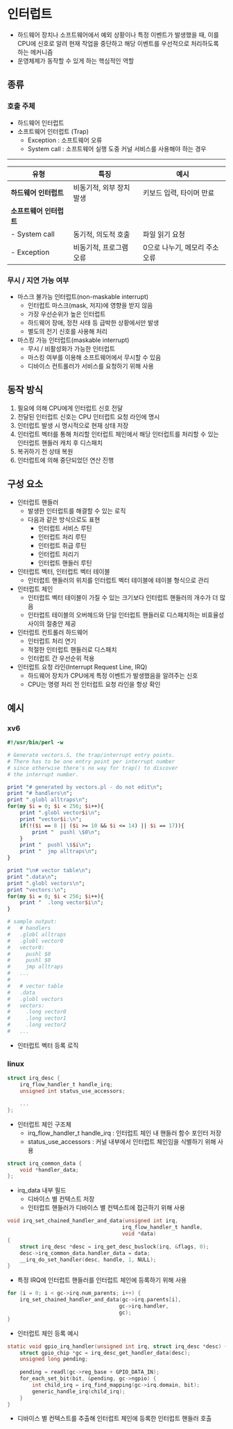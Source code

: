 # 인터럽트

- 하드웨어 장치나 소프트웨어에서 예외 상황이나 특정 이벤트가 발생했을 때, 이를 CPU에 신호로 알려 현재 작업을 중단하고 해당 이벤트를 우선적으로 처리하도록 하는 메커니즘
- 운영체제가 동작할 수 있게 하는 핵심적인 역할

## 종류

### 호출 주체

- 하드웨어 인터럽트
- 소프트웨어 인터럽트 (Trap)
    - Exception : 소프트웨어 오류
    - System call : 소프트웨어 실행 도중 커널 서비스를 사용해야 하는 경우

---

| 유형               | 특징                                  | 예시                          |
|--------------------|---------------------------------------|-------------------------------|
| **하드웨어 인터럽트** | 비동기적, 외부 장치 발생              | 키보드 입력, 타이머 만료 |
| **소프트웨어 인터럽트** |                                   |                               |
| - System call        | 동기적, 의도적 호출                   | 파일 읽기 요청         |
| - Exception  | 비동기적, 프로그램 오류               | 0으로 나누기, 메모리 주소 오류|

### 무시 / 지연 가능 여부

- 마스크 불가능 인터럽트(non-maskable interrupt)
    - 인터럽트 마스크(mask, 저지)에 영향을 받지 않음
    - 가장 우선순위가 높은 인터럽트
    - 하드웨어 장애, 정전 사태 등 급박한 상황에서만 발생
    - 별도의 전기 신호를 사용해 처리
- 마스킹 가능 인터럽트(maskable interrupt)
    - 무시 / 비활성화가 가능한 인터럽트
    - 마스킹 여부를 이용해 소프트웨어에서 무시할 수 있음
    - 디바이스 컨트롤러가 서비스를 요청하기 위해 사용

## 동작 방식

1. 필요에 의해 CPU에게 인터럽트 신호 전달 
2. 전달된 인터럽트 신호는 CPU 인터럽트 요청 라인에 명시
3. 인터럽트 발생 시 명시적으로 현재 상태 저장 
4. 인터럽트 벡터를 통해 처리할 인터럽트 체인에서 해당 인터럽트를 처리할 수 있는 인터럽트 핸들러 캐치 후 디스패치
5. 복귀하기 전 상태 복원 
6. 인터럽트에 의해 중단되었던 연산 진행

## 구성 요소

- 인터럽트 핸들러
    - 발생한 인터럽트를 해결할 수 있는 로직
    - 다음과 같은 방식으로도 표현
        - 인터럽트 서비스 루틴
        - 인터럽트 처리 루틴
        - 인터럽트 취급 루틴
        - 인터럽트 처리기
        - 인터럽트 핸들러 루틴
- 인터럽트 벡터, 인터럽트 벡터 테이블
    - 인터럽트 핸들러의 위치를 인터럽트 벡터 테이블에 테이블 형식으로 관리
- 인터럽트 체인
    - 인터럽트 벡터 테이블이 가질 수 있는 크기보다 인터럽트 핸들러의 개수가 더 많음
    - 인터럽트 테이블의 오버헤드와 단일 인터럽트 핸들러로 디스패치하는 비효율성 사이의 절충안 제공
- 인터럽트 컨트롤러 하드웨어
    - 인터럽트 처리 연기
    - 적절한 인터럽트 핸들러로 디스패치
    - 인터럽트 간 우선순위 적용
- 인터럽트 요청 라인(Interrupt Request Line, IRQ)
    - 하드웨어 장치가 CPU에게 특정 이벤트가 발생했음을 알려주는 신호
    - CPU는 명령 처리 전 인터럽트 요청 라인을 항상 확인 

## 예시 

### xv6

```perl
#!/usr/bin/perl -w

# Generate vectors.S, the trap/interrupt entry points.
# There has to be one entry point per interrupt number
# since otherwise there's no way for trap() to discover
# the interrupt number.

print "# generated by vectors.pl - do not edit\n";
print "# handlers\n";
print ".globl alltraps\n";
for(my $i = 0; $i < 256; $i++){
    print ".globl vector$i\n";
    print "vector$i:\n";
    if(!($i == 8 || ($i >= 10 && $i <= 14) || $i == 17)){
        print "  pushl \$0\n";
    }
    print "  pushl \$$i\n";
    print "  jmp alltraps\n";
}

print "\n# vector table\n";
print ".data\n";
print ".globl vectors\n";
print "vectors:\n";
for(my $i = 0; $i < 256; $i++){
    print "  .long vector$i\n";
}

# sample output:
#   # handlers
#   .globl alltraps
#   .globl vector0
#   vector0:
#     pushl $0
#     pushl $0
#     jmp alltraps
#   ...
#   
#   # vector table
#   .data
#   .globl vectors
#   vectors:
#     .long vector0
#     .long vector1
#     .long vector2
#   ...
```

- 인터럽트 벡터 등록 로직

### linux

```c
struct irq_desc {
    irq_flow_handler_t handle_irq;
    unsigned int status_use_accessors;

    ...
};
```

- 인터럽트 체인 구조체
  - irq_flow_handler_t handle_irq : 인터럽트 체인 내 핸들러 함수 포인터 저장
  - status_use_accessors : 커널 내부에서 인터럽트 체인임을 식별하기 위해 사용

```c
struct irq_common_data {
    void *handler_data;
};
```

- irq_data 내부 필드
  - 디바이스 별 컨텍스트 저장
  - 인터럽트 핸들러가 디바이스 별 컨텍스트에 접근하기 위해 사용

```c
void irq_set_chained_handler_and_data(unsigned int irq, 
                                     irq_flow_handler_t handle,
                                     void *data)
{
    struct irq_desc *desc = irq_get_desc_buslock(irq, &flags, 0);
    desc->irq_common_data.handler_data = data;
    __irq_do_set_handler(desc, handle, 1, NULL);
}
```

- 특정 IRQ에 인터럽트 핸들러를 인터럽트 체인에 등록하기 위해 사용

```c
for (i = 0; i < gc->irq.num_parents; i++) {
    irq_set_chained_handler_and_data(gc->irq.parents[i], 
                                    gc->irq.handler, 
                                    gc);
}
```

- 인터럽트 체인 등록 예시

```c
static void gpio_irq_handler(unsigned int irq, struct irq_desc *desc) {
    struct gpio_chip *gc = irq_desc_get_handler_data(desc);
    unsigned long pending;
    
    pending = readl(gc->reg_base + GPIO_DATA_IN);
    for_each_set_bit(bit, &pending, gc->ngpio) {
        int child_irq = irq_find_mapping(gc->irq.domain, bit);
        generic_handle_irq(child_irq);
    }
}
```

- 디바이스 별 컨텍스트를 추출해 인터럽트 체인에 등록한 인터럽트 핸들러 호출